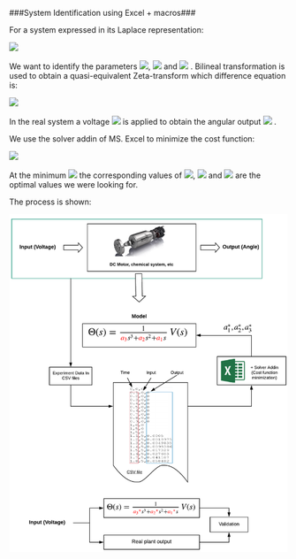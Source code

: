 ###System Identification using Excel + macros###

For a system expressed in its Laplace representation:

<img src="https://latex.codecogs.com/svg.latex?\Large&space;\theta(s)=\frac{1}{a_3*s^3+a_2*s^2+a_1*s}V(s)" />

We want to identify the parameters <img src="https://latex.codecogs.com/svg.latex?\Large&space;a_1" />, <img src="https://latex.codecogs.com/svg.latex?\Large&space;a_2" /> 
and <img src="https://latex.codecogs.com/svg.latex?\Large&space;a_3" /> . Bilineal transformation is used to obtain a quasi-equivalent Zeta-transform which difference equation is:

<img src="https://latex.codecogs.com/svg.latex?\Large&space;\theta[n]=a*V[n-3]+b*\theta[n-3]+c*\theta[n-2]+d*\theta[n-1]" />

In the real system a voltage <img src="https://latex.codecogs.com/svg.latex?\Large&space;V_{exp}(t)" /> is applied to obtain the angular output <img src="https://latex.codecogs.com/svg.latex?\Large&space;\theta_{exp}(t)" /> .

We use the solver addin of MS. Excel to minimize the cost function:

<img src="https://latex.codecogs.com/svg.latex?\Large&space;J(a,b,c)=\sum{(\theta_{exp}[n]-\theta[n])^2}" />

At the minimum <img src="https://latex.codecogs.com/svg.latex?\Large&space;J" /> the corresponding values of <img src="https://latex.codecogs.com/svg.latex?\Large&space;a^*" />, <img src="https://latex.codecogs.com/svg.latex?\Large&space;b^*" /> 
and <img src="https://latex.codecogs.com/svg.latex?\Large&space;c^*" /> are the optimal values we were looking for.


The process is shown:


![diagram](https://raw.githubusercontent.com/saenzac/com_macros/master/diagram.png)

